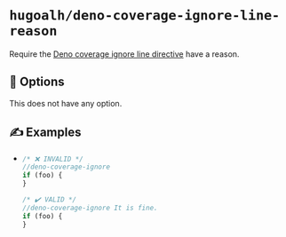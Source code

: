 # `hugoalh/deno-coverage-ignore-line-reason`

Require the [Deno coverage ignore line directive][deno-directive-coverage-ignore] have a reason.

## 🔧 Options

This does not have any option.

## ✍️ Examples

- ```ts
  /* ❌ INVALID */
  //deno-coverage-ignore
  if (foo) {
  }

  /* ✔️ VALID */
  //deno-coverage-ignore It is fine.
  if (foo) {
  }
  ```

[deno-directive-coverage-ignore]: https://docs.deno.com/runtime/reference/cli/coverage/#ignoring-code
